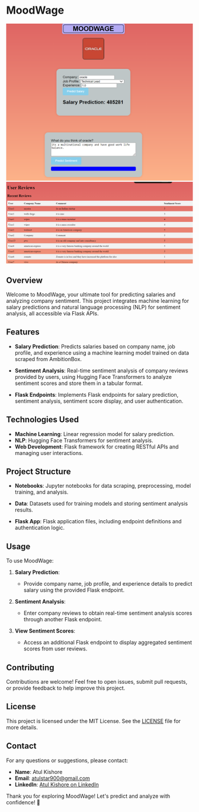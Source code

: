 # MoodWage


![MoodWage](https://github.com/Atulok0506/MOODWAGE/blob/main/moodwage2.png)
![MoodWage](https://github.com/Atulok0506/MOODWAGE/blob/main/moodwage1.png)


## Overview

Welcome to MoodWage, your ultimate tool for predicting salaries and analyzing company sentiment. This project integrates machine learning for salary predictions and natural language processing (NLP) for sentiment analysis, all accessible via Flask APIs.

## Features

- **Salary Prediction**: Predicts salaries based on company name, job profile, and experience using a machine learning model trained on data scraped from AmbitionBox.
  
- **Sentiment Analysis**: Real-time sentiment analysis of company reviews provided by users, using Hugging Face Transformers to analyze sentiment scores and store them in a tabular format.

- **Flask Endpoints**: Implements Flask endpoints for salary prediction, sentiment analysis, sentiment score display, and user authentication.

## Technologies Used

- **Machine Learning**: Linear regression model for salary prediction.
- **NLP**: Hugging Face Transformers for sentiment analysis.
- **Web Development**: Flask framework for creating RESTful APIs and managing user interactions.

## Project Structure

- **Notebooks**: Jupyter notebooks for data scraping, preprocessing, model training, and analysis.
  
- **Data**: Datasets used for training models and storing sentiment analysis results.
  
- **Flask App**: Flask application files, including endpoint definitions and authentication logic.

## Usage

To use MoodWage:

1. **Salary Prediction**:
   - Provide company name, job profile, and experience details to predict salary using the provided Flask endpoint.
  
2. **Sentiment Analysis**:
   - Enter company reviews to obtain real-time sentiment analysis scores through another Flask endpoint.

3. **View Sentiment Scores**:
   - Access an additional Flask endpoint to display aggregated sentiment scores from user reviews.

## Contributing

Contributions are welcome! Feel free to open issues, submit pull requests, or provide feedback to help improve this project.

## License

This project is licensed under the MIT License. See the [LICENSE](LICENSE) file for more details.

## Contact

For any questions or suggestions, please contact:

- **Name**: Atul Kishore
- **Email**: atulstar900@gmail.com
- **LinkedIn**: [Atul Kishore on LinkedIn](https://www.linkedin.com/in/atul-kishore-b16991179/)

Thank you for exploring MoodWage! Let's predict and analyze with confidence! 🚀
